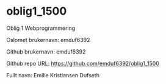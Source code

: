 # oblig1_1500
Oblig 1 Webprogrammering

Oslomet brukernavn: emduf6392

Github brukernavn: emduf6392

Github repo URL: https://github.com/emduf6392/oblig1_1500

Fullt navn: Emilie Kristiansen Dufseth



